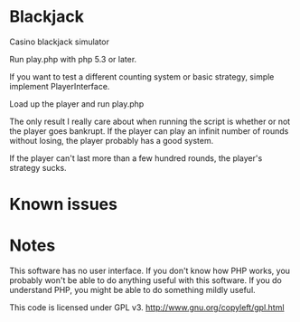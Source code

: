 Blackjack
=========

Casino blackjack simulator

Run play.php with php 5.3 or later.

If you want to test a different counting system or basic strategy, simple implement PlayerInterface.

Load up the player and run play.php

The only result I really care about when running the script is whether or not the player goes bankrupt. If the player can play an infinit number of rounds without losing, the player probably has a good system. 

If the player can't last more than a few hundred rounds, the player's strategy sucks.


Known issues
=========


Notes 
=========
This software has no user interface. If you don't know how PHP works, you probably won't be able to do anything useful with this software. If you do understand PHP, you might be able to do something mildly useful.

This code is licensed under GPL v3. http://www.gnu.org/copyleft/gpl.html
